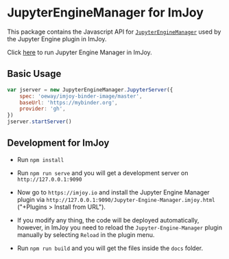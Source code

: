 # JupyterEngineManager for ImJoy

This package contains the Javascript API for [`JupyterEngineManager`](https://github.com/imjoy-team/jupyter-engine-manager) used by the Jupyter Engine plugin in ImJoy.

Click [here](https://imjoy.io/#/app?plugin=https://imjoy-team.github.io/jupyter-engine-manager/jupyter-engine-manager.imjoy.html) to run Jupyter Engine Manager in ImJoy.

## Basic Usage

```javascript
var jserver = new JupyterEngineManager.JupyterServer({
    spec: 'oeway/imjoy-binder-image/master',
    baseUrl: 'https://mybinder.org',
    provider: 'gh',
})
jserver.startServer()
```

## Development for ImJoy

* Run `npm install`
* Run `npm run serve` and you will get a development server on `http://127.0.0.1:9090`
* Now go to `https://imjoy.io` and install the Jupyter Engine Manager plugin via `http://127.0.0.1:9090/Jupyter-Engine-Manager.imjoy.html` ("+Plugins > Install from URL").
* If you modify any thing, the code will be deployed automatically, however, in ImJoy you need to reload the `Jupyter-Engine-Manager` plugin manually by selecting `Reload` in the plugin menu.

* Run `npm run build` and you will get the files inside the `docs` folder.
